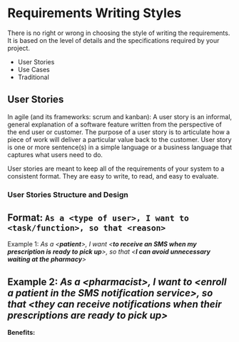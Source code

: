 # Requirements Writing Styles
There is no right or wrong in choosing the style of writing the requirements. It is based on the level of details and the specifications required by your project.

- User Stories
- Use Cases
- Traditional

## User Stories
In agile (and its frameworks: scrum and kanban): A user story is an informal, general explanation of a software feature written from the perspective of the end user or customer. The purpose of a user story is to articulate how a piece of work will deliver a particular value back to the customer.
User story is one or more sentence(s) in a simple language or a business language that captures what users need to do.

User stories are meant to keep all of the requirements of your system to a consistent format. They are easy to write, to read, and easy to evaluate.

### User Stories Structure and Design
**Format:** ```As a <type of user>, I want to <task/function>, so that <reason>```
-----------------------------------------------------------------------------------------------------
Example 1: *As a <**patient**>, I want <**to receive an SMS when my prescription is ready to pick up**>, so that <**I can avoid unnecessary waiting at the pharmacy**>*

Example 2: *As a <**pharmacist**>, I want to <**enroll a patient in the SMS notification service**>, so that <**they can receive notifications when their prescriptions are ready to pick up**>*
------------------------------------------------------------------------------------------------------
**Benefits:**
